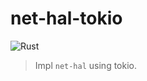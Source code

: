 # net-hal-tokio

![Rust](https://github.com/Yinet-project/net-hal-tokio/workflows/Rust/badge.svg)

> Impl `net-hal` using tokio.
